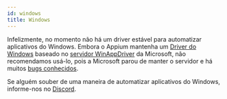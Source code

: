 ```yaml
---
id: windows
title: Windows
---
```


Infelizmente, no momento não há um driver estável para automatizar aplicativos do Windows. Embora o Appium mantenha um [Driver do Windows](https://github.com/appium/appium-windows-driver) baseado no [servidor WinAppDriver](https://github.com/microsoft/WinAppDriver) da Microsoft, não recomendamos usá-lo, pois a Microsoft parou de manter o servidor e há muitos [bugs conhecidos](https://github.com/search?q=repo%3Amicrosoft%2FWinAppDriver+webdriverio&type=issues).

Se alguém souber de uma maneira de automatizar aplicativos do Windows, informe-nos no [Discord](https://discord.webdriver.io).
